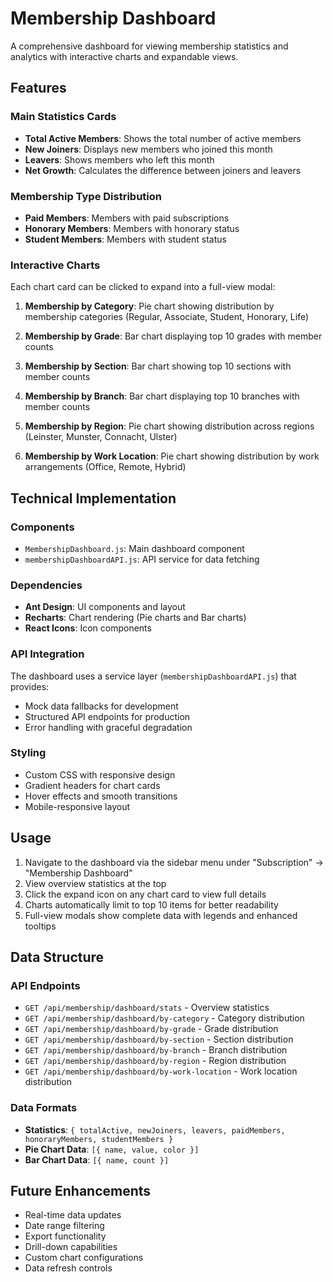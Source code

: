 # Membership Dashboard

A comprehensive dashboard for viewing membership statistics and analytics with interactive charts and expandable views.

## Features

### Main Statistics Cards

- **Total Active Members**: Shows the total number of active members
- **New Joiners**: Displays new members who joined this month
- **Leavers**: Shows members who left this month
- **Net Growth**: Calculates the difference between joiners and leavers

### Membership Type Distribution

- **Paid Members**: Members with paid subscriptions
- **Honorary Members**: Members with honorary status
- **Student Members**: Members with student status

### Interactive Charts

Each chart card can be clicked to expand into a full-view modal:

1. **Membership by Category**: Pie chart showing distribution by membership categories (Regular, Associate, Student, Honorary, Life)

2. **Membership by Grade**: Bar chart displaying top 10 grades with member counts

3. **Membership by Section**: Bar chart showing top 10 sections with member counts

4. **Membership by Branch**: Bar chart displaying top 10 branches with member counts

5. **Membership by Region**: Pie chart showing distribution across regions (Leinster, Munster, Connacht, Ulster)

6. **Membership by Work Location**: Pie chart showing distribution by work arrangements (Office, Remote, Hybrid)

## Technical Implementation

### Components

- `MembershipDashboard.js`: Main dashboard component
- `membershipDashboardAPI.js`: API service for data fetching

### Dependencies

- **Ant Design**: UI components and layout
- **Recharts**: Chart rendering (Pie charts and Bar charts)
- **React Icons**: Icon components

### API Integration

The dashboard uses a service layer (`membershipDashboardAPI.js`) that provides:

- Mock data fallbacks for development
- Structured API endpoints for production
- Error handling with graceful degradation

### Styling

- Custom CSS with responsive design
- Gradient headers for chart cards
- Hover effects and smooth transitions
- Mobile-responsive layout

## Usage

1. Navigate to the dashboard via the sidebar menu under "Subscription" → "Membership Dashboard"
2. View overview statistics at the top
3. Click the expand icon on any chart card to view full details
4. Charts automatically limit to top 10 items for better readability
5. Full-view modals show complete data with legends and enhanced tooltips

## Data Structure

### API Endpoints

- `GET /api/membership/dashboard/stats` - Overview statistics
- `GET /api/membership/dashboard/by-category` - Category distribution
- `GET /api/membership/dashboard/by-grade` - Grade distribution
- `GET /api/membership/dashboard/by-section` - Section distribution
- `GET /api/membership/dashboard/by-branch` - Branch distribution
- `GET /api/membership/dashboard/by-region` - Region distribution
- `GET /api/membership/dashboard/by-work-location` - Work location distribution

### Data Formats

- **Statistics**: `{ totalActive, newJoiners, leavers, paidMembers, honoraryMembers, studentMembers }`
- **Pie Chart Data**: `[{ name, value, color }]`
- **Bar Chart Data**: `[{ name, count }]`

## Future Enhancements

- Real-time data updates
- Date range filtering
- Export functionality
- Drill-down capabilities
- Custom chart configurations
- Data refresh controls
